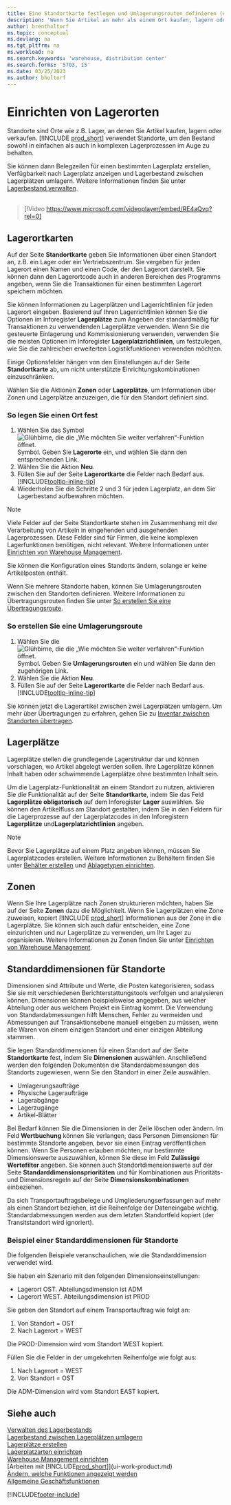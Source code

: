 ```yaml
---
title: Eine Standortkarte festlegen und Umlagerungsrouten definieren (enthält ein Video)
description: 'Wenn Sie Artikel an mehr als einem Ort kaufen, lagern oder verkaufen, können Sie jeden Ort als Standort einrichten.'
author: brentholtorf
ms.topic: conceptual
ms.devlang: na
ms.tgt_pltfrm: na
ms.workload: na
ms.search.keywords: 'warehouse, distribution center'
ms.search.forms: '5703, 15'
ms.date: 03/25/2023
ms.author: bholtorf
---
```

# Einrichten von Lagerorten

Standorte sind Orte wie z.B. Lager, an denen Sie Artikel kaufen, lagern oder verkaufen. [!INCLUDE [prod_short](includes/prod_short.md)] verwendet Standorte, um den Bestand sowohl in einfachen als auch in komplexen Lagerprozessen im Auge zu behalten.

Sie können dann Belegzeilen für einen bestimmten Lagerplatz erstellen, Verfügbarkeit nach Lagerplatz anzeigen und Lagerbestand zwischen Lagerplätzen umlagern. Weitere Informationen finden Sie unter [Lagerbestand verwalten](inventory-manage-inventory.md).
<br><br>  
  
> [!Video https://www.microsoft.com/videoplayer/embed/RE4aQvq?rel=0]

## Lagerortkarten

Auf der Seite **Standortkarte** geben Sie Informationen über einen Standort an, z.B. ein Lager oder ein Vertriebszentrum. Sie vergeben für jeden Lagerort einen Namen und einen Code, der den Lagerort darstellt. Sie können dann den Lagerortcode auch in anderen Bereichen des Programms angeben, wenn Sie die Transaktionen für einen bestimmten Lagerort speichern möchten.  

Sie können Informationen zu Lagerplätzen und Lagerrichtlinien für jeden Lagerort eingeben. Basierend auf Ihren Lagerrichtlinien können Sie die Optionen im Inforegister **Lagerplätze** zum Angeben der standardmäßig für Transaktionen zu verwendenden Lagerplätze verwenden. Wenn Sie die gesteuerte Einlagerung und Kommissionierung verwenden, verwenden Sie die meisten Optionen im Inforegister **Lagerplatzrichtlinien**, um festzulegen, wie Sie die zahlreichen erweiterten Logistikfunktionen verwenden möchten.  

Einige Optionsfelder hängen von den Einstellungen auf der Seite **Standortkarte** ab, um nicht unterstützte Einrichtungskombinationen einzuschränken.  

Wählen Sie die Aktionen **Zonen** oder **Lagerplätze**, um Informationen über Zonen und Lagerplätze anzuzeigen, die für den Standort definiert sind.

### So legen Sie einen Ort fest

1. Wählen Sie das Symbol ![Glühbirne, die die „Wie möchten Sie weiter verfahren“-Funktion öffnet.](media/ui-search/search_small.png "Was möchten Sie tun?") Symbol. Geben Sie **Lagerorte** ein, und wählen Sie dann den entsprechenden Link.
2. Wählen Sie die Aktion **Neu**.
3. Füllen Sie auf der Seite **Lagerortkarte** die Felder nach Bedarf aus. [!INCLUDE[tooltip-inline-tip](includes/tooltip-inline-tip_md.md)]
4. Wiederholen Sie die Schritte 2 und 3 für jeden Lagerplatz, an dem Sie Lagerbestand aufbewahren möchten.

> [!NOTE]  
> Viele Felder auf der Seite Standortkarte stehen im Zusammenhang mit der Verarbeitung von Artikeln in eingehenden und ausgehenden Lagerprozessen. Diese Felder sind für Firmen, die keine komplexen Lagerfunktionen benötigen, nicht relevant. Weitere Informationen unter [Einrichten von Warehouse Management](warehouse-setup-warehouse.md).

Sie können die Konfiguration eines Standorts ändern, solange er keine Artikelposten enthält.  

Wenn Sie mehrere Standorte haben, können Sie Umlagerungsrouten zwischen den Standorten definieren. Weitere Informationen zu Übertragungsrouten finden Sie unter [So erstellen Sie eine Übertragungsroute](inventory-how-setup-locations.md#to-create-a-transfer-route).

### So erstellen Sie eine Umlagerungsroute

1. Wählen Sie die ![Glühbirne, die die „Wie möchten Sie weiter verfahren“-Funktion öffnet.](media/ui-search/search_small.png "Was möchten Sie tun?") Symbol. Geben Sie **Umlagerungsrouten** ein und wählen Sie dann den zugehörigen Link.
2. Wählen Sie die Aktion **Neu**.
4. Füllen Sie auf der Seite **Lagerortkarte** die Felder nach Bedarf aus. [!INCLUDE[tooltip-inline-tip](includes/tooltip-inline-tip_md.md)]

Sie können jetzt die Lagerartikel zwischen zwei Lagerplätzen umlagern. Um mehr über Übertragungen zu erfahren, gehen Sie zu [Inventar zwischen Standorten übertragen](inventory-how-transfer-between-locations.md).

## Lagerplätze

Lagerplätze stellen die grundlegende Lagerstruktur dar und können vorschlagen, wo Artikel abgelegt werden sollen. Ihre Lagerplätze können Inhalt haben oder schwimmende Lagerplätze ohne bestimmten Inhalt sein.

Um die Lagerplatz-Funktionalität an einem Standort zu nutzen, aktivieren Sie die Funktionalität auf der Seite **Standortkarte**, indem Sie das Feld **Lagerplätze obligatorisch** auf dem Inforegister **Lager** auswählen. Sie können den Artikelfluss am Standort gestalten, indem Sie in den Feldern für die Lagerprozesse auf der Lagerplatzcodes in den Inforegistern **Lagerplätze** und**Lagerplatzrichtlinien** angeben.

> [!NOTE]
> Bevor Sie Lagerplätze auf einem Platz angeben können, müssen Sie Lagerplatzcodes erstellen. Weitere Informationen zu Behältern finden Sie unter [Behälter erstellen](warehouse-how-to-create-individual-bins.md) und [Ablagetypen einrichten](warehouse-how-to-set-up-bin-types.md).  

## Zonen

Wenn Sie Ihre Lagerplätze nach Zonen strukturieren möchten, haben Sie auf der Seite **Zonen** dazu die Möglichkeit. Wenn Sie Lagerplätzen eine Zone zuweisen, kopiert [!INCLUDE [prod_short](includes/prod_short.md)] Informationen aus der Zone in die Lagerplätze. Sie können sich auch dafür entscheiden, eine Zone einzurichten und nur Lagerplätze zu verwenden, um Ihr Lager zu organisieren. Weitere Informationen zu Zonen finden Sie unter [Einrichten von Warehouse Management](warehouse-setup-warehouse.md).  

## Standarddimensionen für Standorte

Dimensionen sind Attribute und Werte, die Posten kategorisieren, sodass Sie sie mit verschiedenen Berichterstattungstools verfolgen und analysieren können. Dimensionen können beispielsweise angegeben, aus welcher Abteilung oder aus welchem Projekt ein Eintrag kommt. Die Verwendung von Standardabmessungen hilft Menschen, Fehler zu vermeiden und Abmessungen auf Transaktionsebene manuell eingeben zu müssen, wenn alle Waren von einem einzigen Standort und einer einzigen Abteilung stammen.

Sie legen Standarddimensionen für einen Standort auf der Seite **Standortkarte** fest, indem Sie **Dimensionen** auswählen. Anschließend werden den folgenden Dokumenten die Standardabmessungen des Standorts zugewiesen, wenn Sie den Standort in einer Zeile auswählen.

* Umlagerungsaufträge
* Physische Lageraufträge
* Lagerabgänge
* Lagerzugänge
* Artikel-Blätter

Bei Bedarf können Sie die Dimensionen in der Zeile löschen oder ändern. Im Feld **Wertbuchung** können Sie verlangen, dass Personen Dimensionen für bestimmte Standorte angeben, bevor sie einen Eintrag veröffentlichen können. Wenn Sie Personen erlauben möchten, nur bestimmte Dimensionswerte auszuwählen, können Sie diese im Feld **Zulässige Wertefilter** angeben. Sie können auch Standortdimensionswerte auf der Seite **Standarddimensionsprioritäten** und für Kombinationen aus Prioritäts- und Dimensionsregeln auf der Seite **Dimensionskombinationen** einbeziehen.

Da sich Transportauftragsbelege und Umgliederungserfassungen auf mehr als einen Standort beziehen, ist die Reihenfolge der Dateneingabe wichtig. Standardabmessungen werden aus dem letzten Standortfeld kopiert (der Transitstandort wird ignoriert).

### Beispiel einer Standarddimensionen für Standorte

Die folgenden Beispiele veranschaulichen, wie die Standarddimension verwendet wird.

Sie haben ein Szenario mit den folgenden Dimensionseinstellungen:

* Lagerort OST. Abteilungsdimension ist ADM
* Lagerort WEST. Abteilungsdimension ist PROD

Sie geben den Standort auf einem Transportauftrag wie folgt an:

1. Von Standort = OST
2. Nach Lagerort = WEST

Die PROD-Dimension wird vom Standort WEST kopiert.

Füllen Sie die Felder in der umgekehrten Reihenfolge wie folgt aus:

1. Nach Lagerort = WEST
2. Von Standort = OST

Die ADM-Dimension wird vom Standort EAST kopiert.

## Siehe auch

[Verwalten des Lagerbestands](inventory-manage-inventory.md)  
[Lagerbestand zwischen Lagerplätzen umlagern](inventory-how-transfer-between-locations.md)  
[Lagerplätze erstellen](warehouse-how-to-create-individual-bins.md)  
[Lagerplatzarten einrichten](warehouse-how-to-set-up-bin-types.md)  
[Warehouse Management einrichten](warehouse-setup-warehouse.md)  
[Arbeiten mit [!INCLUDE[prod_short](includes/prod_short.md)]](ui-work-product.md)  
[Ändern, welche Funktionen angezeigt werden](ui-experiences.md)  
[Allgemeine Geschäftsfunktionen](ui-across-business-areas.md)  

[!INCLUDE[footer-include](includes/footer-banner.md)]
